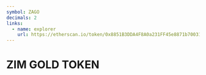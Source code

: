 ```yaml
---
symbol: ZAGO
decimals: 2
links:
  - name: explorer
    url: https://etherscan.io/token/0x8851B3DDA4F8A0a231FF45e8871b7003142d83DC
---
```


# ZIM GOLD TOKEN
